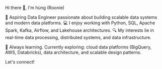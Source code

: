 Hi there 👋, I'm hùng (Roonie)

🎯  Aspiring Data Engineer passionate about building scalable data systems and modern data platforms.
💻  I enjoy working with Python, SQL, Apache Spark, Kafka, Airflow, and Lakehouse architectures.
🔍  My interests lie in real-time data processing, distributed systems, and data infrastructure.

🚀  Always learning. Currently exploring: cloud data platforms (BigQuery, AWS, Databricks), data architecture, and scalable design patterns.

Let's connect!
